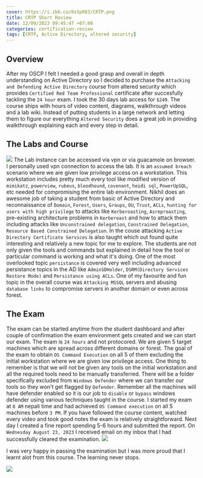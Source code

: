 ```yaml
---
cover: https://i.ibb.co/8sSpR83/CRTP.png
title: CRTP Short Review
date: 12/09/2023 09:45:47 +07:00
categories: certification-review
tags: [CRTP, Active Directory, altered security]
---
```


## Overview
After my OSCP I felt I needed a good grasp and overall in depth understanding on Active Directory so I decided to purchase the `Attacking and Defending Active Directory` course from altered security which provides `Certified Red Team Professional` certificate after succesfully tackling the `24 hour` exam. I took the 30 days lab access for `$249`. The course ships with hours of video content, diagrams, walkthrough videos and a lab wiki. Instead of putting students in a large network and letting them to figure our everything `Altered Security` does a great job in providing walkthrough explaining each and every step in detail.

## The Labs and Course
![](https://i.ibb.co/8zyc3BY/Altered-Security.png)
The Lab instance can be accessed via vpn or via guacamole on browser. I personally used vpn connection to access the lab. It is an `assumed breach` scenario where we are given low privilege access on a workstation. This workstation includes pretty much every tool like modified version of `mimikatz`, `powerview`, `rubeus`, `bloodhound`, `covenant`, `heidi sql`, `PowerUpSQL`, etc needed for compromising the entire lab environment. Nikhil does an awesome job of taking a student from basic of Active Directory and reconnaissance of `Domain`, `Forest`, `Users`, `Groups`, `OU`, `Trust`, `ACLs`, `hunting for users with high privilege` to attacks like `Kerberoasting`, `Asreproasting`, pre-existing architecture problems in `Kerberoast` and how to attack them including attacks like `Unconstrained delegation`, `Constrained Delegation`, `Resource Based Constrained Delegation`. In the couse attacking `Active Directory Certificate Services` is also taught which out found quite interesting and relatively a new topic for me to explore. The students are not only given the tools and commands but explained in detail how the tool or particular command is working and what it's doing. One of the most overlooked topic `persistance` is covered very well including advanced persistance topics in the AD like `AdminSDHolder`, `DSRM(Directory Services Restore Mode)` and `Persistance using ACLs`. One of my favourite and fun topic in the overall course was `Attacking MSSQL` servers and abusing `database links` to compromise servers in another domain or even across forest. 

## The Exam
The exam can be started anytime from the student dashboard and after couple of confirmation the exam environment gets created and we can start our exam. The exam is `24 hours` and not protocored. We are given 5 target machines which are spread across different domains or forest. The goal of the exam to obtain `OS Command Execution` on all 5 of them excluding the initial workstation where we are given low privilege access. One thing to remember is that we will not be given any tools on the initial workstation and all the required tools need to be manually transferred. There will be a folder specifically excluded from `Windows Defender` where we can transfer our tools so they won't get flagged by `Defender`. Remember all the machines will have defender enabled so it is our job to `disable` or `bypass` windows defender using various techniques taught in the course. I started my exam at `8 AM` nepali time and had achieved `OS Command execution` on all 5 machines before `3 PM`. If you have followed the course content, watched every video and took good notes the exam is relatively straightforward. Next day I created a fine report spending 5-6 hours and submitted the report. On `Wednesday August 23, 2023` I received email on my inbox that I had successfully cleared the examination.
![](https://i.ibb.co/Gvh0Gw3/resul.png)

I was very happy in passing the examination but I was more proud that I learnt alot from this course. The learning never stops.

![](https://i.ibb.co/VWz4324/cert.png)